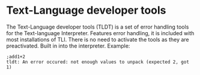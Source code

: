# Text-Language developer tools
The Text-Language developer tools (TLDT) is a set of error handling tools for the Text-language Interpreter. Features error handling, it is included with most installations of TLI. There is no need to activate the tools as they are preactivated. Built in into the interpreter.
Example:

    ;add1+2
    tldt: An error occured: not enough values to unpack (expected 2, got 1)